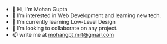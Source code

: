 - 👋 Hi, I’m Mohan Gupta
- 👀 I’m interested in Web Development and learning new tech.
- 🌱 I’m currently learning Low-Level Design
- 💞️ I’m looking to collaborate on any project.
- 📫 write me at mohangpt.mrt@gmail.com

<!---
mohangpt/mohangpt is a ✨ special ✨ repository because its `README.md` (this file) appears on your GitHub profile.
You can click the Preview link to take a look at your changes.
--->
